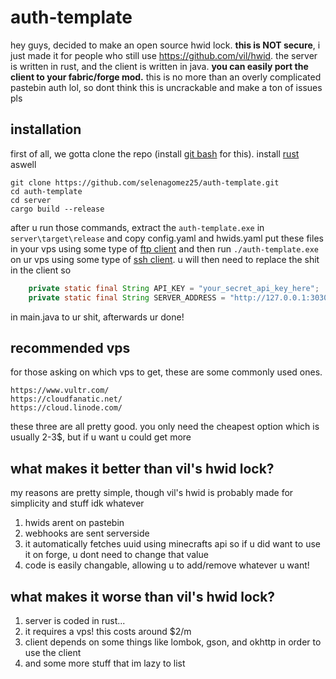 # auth-template
hey guys, decided to make an open source hwid lock. **this is NOT secure**, i just made it for people who still use https://github.com/vil/hwid.
the server is written in rust, and the client is written in java. **you can easily port the client to your fabric/forge mod.**
this is no more than an overly complicated pastebin auth lol, so dont think this is uncrackable and make a ton of issues pls

## installation
first of all, we gotta clone the repo (install [git bash](https://git-scm.com/downloads) for this). install [rust](https://www.rust-lang.org/) aswell
```
git clone https://github.com/selenagomez25/auth-template.git
cd auth-template
cd server
cargo build --release
```
after u run those commands, extract the `auth-template.exe` in `server\target\release` and copy config.yaml and hwids.yaml
put these files in your vps using some type of [ftp client](https://filezilla-project.org/) and then run `./auth-template.exe` on ur vps using some type of [ssh client](https://termius.com/).
u will then need to replace the shit in the client so
```java
    private static final String API_KEY = "your_secret_api_key_here";
    private static final String SERVER_ADDRESS = "http://127.0.0.1:3030";
```
in main.java to ur shit, afterwards ur done!

## recommended vps
for those asking on which vps to get, these are some commonly used ones.
```
https://www.vultr.com/ 
https://cloudfanatic.net/
https://cloud.linode.com/
```
these three are all pretty good. you only need the cheapest option which is usually 2-3$, but if u want u could get more

## what makes it better than vil's hwid lock?
my reasons are pretty simple, though vil's hwid is probably made for simplicity and stuff idk whatever
1. hwids arent on pastebin
2. webhooks are sent serverside
3. it automatically fetches uuid using minecrafts api so if u did want to use it on forge, u dont need to change that value
5. code is easily changable, allowing u to add/remove whatever u want!

## what makes it worse than vil's hwid lock?
1. server is coded in rust...
2. it requires a vps! this costs around $2/m
3. client depends on some things like lombok, gson, and okhttp in order to use the client
4. and some more stuff that im lazy to list
